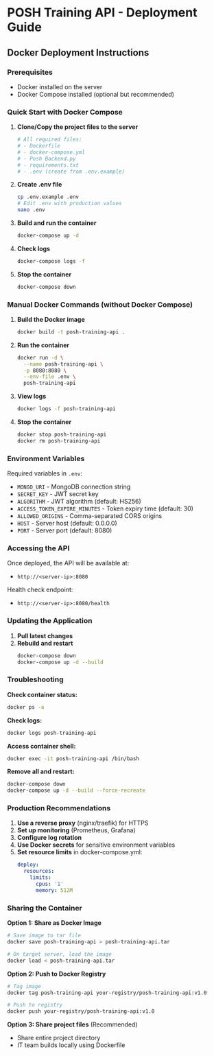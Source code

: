 # POSH Training API - Deployment Guide

## Docker Deployment Instructions

### Prerequisites
- Docker installed on the server
- Docker Compose installed (optional but recommended)

### Quick Start with Docker Compose

1. **Clone/Copy the project files to the server**
   ```bash
   # All required files:
   # - Dockerfile
   # - docker-compose.yml
   # - Posh Backend.py
   # - requirements.txt
   # - .env (create from .env.example)
   ```

2. **Create .env file**
   ```bash
   cp .env.example .env
   # Edit .env with production values
   nano .env
   ```

3. **Build and run the container**
   ```bash
   docker-compose up -d
   ```

4. **Check logs**
   ```bash
   docker-compose logs -f
   ```

5. **Stop the container**
   ```bash
   docker-compose down
   ```

### Manual Docker Commands (without Docker Compose)

1. **Build the Docker image**
   ```bash
   docker build -t posh-training-api .
   ```

2. **Run the container**
   ```bash
   docker run -d \
     --name posh-training-api \
     -p 8080:8080 \
     --env-file .env \
     posh-training-api
   ```

3. **View logs**
   ```bash
   docker logs -f posh-training-api
   ```

4. **Stop the container**
   ```bash
   docker stop posh-training-api
   docker rm posh-training-api
   ```

### Environment Variables

Required variables in `.env`:
- `MONGO_URI` - MongoDB connection string
- `SECRET_KEY` - JWT secret key
- `ALGORITHM` - JWT algorithm (default: HS256)
- `ACCESS_TOKEN_EXPIRE_MINUTES` - Token expiry time (default: 30)
- `ALLOWED_ORIGINS` - Comma-separated CORS origins
- `HOST` - Server host (default: 0.0.0.0)
- `PORT` - Server port (default: 8080)

### Accessing the API

Once deployed, the API will be available at:
- `http://<server-ip>:8080`

Health check endpoint:
- `http://<server-ip>:8080/health`

### Updating the Application

1. **Pull latest changes**
2. **Rebuild and restart**
   ```bash
   docker-compose down
   docker-compose up -d --build
   ```

### Troubleshooting

**Check container status:**
```bash
docker ps -a
```

**Check logs:**
```bash
docker logs posh-training-api
```

**Access container shell:**
```bash
docker exec -it posh-training-api /bin/bash
```

**Remove all and restart:**
```bash
docker-compose down
docker-compose up -d --build --force-recreate
```

### Production Recommendations

1. **Use a reverse proxy** (nginx/traefik) for HTTPS
2. **Set up monitoring** (Prometheus, Grafana)
3. **Configure log rotation**
4. **Use Docker secrets** for sensitive environment variables
5. **Set resource limits** in docker-compose.yml:
   ```yaml
   deploy:
     resources:
       limits:
         cpus: '1'
         memory: 512M
   ```

### Sharing the Container

**Option 1: Share as Docker Image**
```bash
# Save image to tar file
docker save posh-training-api > posh-training-api.tar

# On target server, load the image
docker load < posh-training-api.tar
```

**Option 2: Push to Docker Registry**
```bash
# Tag image
docker tag posh-training-api your-registry/posh-training-api:v1.0

# Push to registry
docker push your-registry/posh-training-api:v1.0
```

**Option 3: Share project files** (Recommended)
- Share entire project directory
- IT team builds locally using Dockerfile
